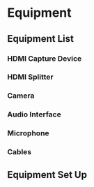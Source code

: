 # Equipment

## Equipment List

### HDMI Capture Device

### HDMI Splitter

### Camera

### Audio Interface

### Microphone

### Cables

## Equipment Set Up